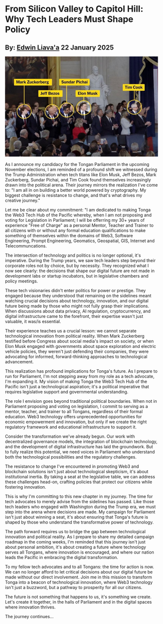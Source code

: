 # From Silicon Valley to Capitol Hill: Why Tech Leaders Must Shape Policy
## By: [Edwin Liava'a](https://github.com/EdwinLiavaa) 22 January 2025

<p align="center">
 <img width="1000" src="https://github.com/EdwinLiavaa/liavaa.space/blob/main/blog/20250122/pic.png">
</p>

As I announce my candidacy for the Tongan Parliament in the upcoming November elections, I am reminded of a profound shift we witnessed during the Trump Administration when tech titans like Elon Musk, Jeff Bezos, Mark Zuckerberg, Sundar Pichai, and Tim Cook found themselves increasingly drawn into the political arena. Their journey mirrors the realization I've come to: "I am all in on building a better world powered by cryptography. My biggest challenge is resistance to change, and that's what drives my creative journey."

Let me be clear about my commitment: "I am dedicated to making Tonga the Web3 Tech Hub of the Pacific whereby, when I am not proposing and voting for Legislation in Parliament; I will be offerring my 30+ years of experience "Free of Charge" as a personal Mentor, Teacher and Trainer to all citizens with or without any formal education qualifications to make something of themselves within the domains of Web3, Software Engineering, Prompt Engineering, Geomatics, Geospatial, GIS, Internet and Telecommuncations. 

The intersection of technology and politics is no longer optional, it's imperative. During the Trump years, we saw tech leaders step beyond their corporate roles not by choice, but by necessity. They recognized what I now see clearly: the decisions that shape our digital future are not made in development labs or startup incubators, but in legislative chambers and policy meetings.

These tech visionaries didn't enter politics for power or prestige. They engaged because they understood that remaining on the sidelines meant watching crucial decisions about technology, innovation, and our digital future being made by those who might not fully grasp their implications. When discussions about data privacy, AI regulation, cryptocurrency, and digital infrastructure came to the forefront, their expertise wasn't just valuable, it was/is essential.

Their experience teaches us a crucial lesson: we cannot separate technological innovation from political reality. When Mark Zuckerberg testified before Congress about social media's impact on society, or when Elon Musk engaged with governments about space exploration and electric vehicle policies, they weren't just defending their companies, they were advocating for informed, forward-thinking approaches to technological advancement.

This realization has profound implications for Tonga's future. As I prepare to run for Parliament, I'm not stepping away from my role as a tech advocate, I'm expanding it. My vision of making Tonga the Web3 Tech Hub of the Pacific isn't just a technological aspiration; it's a political imperative that requires legislative support and governmental understanding.

The role I envision goes beyond traditional political boundaries. When not in Parliament proposing and voting on legislation, I commit to serving as a mentor, teacher, and trainer to all Tongans, regardless of their formal education. Web3 technology offers unprecedented opportunities for economic empowerment and innovation, but only if we create the right regulatory framework and educational infrastructure to support it.

Consider the transformation we've already begun. Our work with decentralized governance models, the integration of blockchain technology, and the development of digital infrastructure has laid the groundwork. But to fully realize this potential, we need voices in Parliament who understand both the technological possibilities and the regulatory challenges.

The resistance to change I've encountered in promoting Web3 and blockchain solutions isn't just about technological skepticism, it's about institutional inertia. By taking a seat at the legislative table, we can address these challenges head-on, crafting policies that protect our citizens while fostering innovation.

This is why I'm committing to this new chapter in my journey. The time for tech advocates to merely advise from the sidelines has passed. Like those tech leaders who engaged with Washington during the Trump era, we must step into the arena where decisions are made. My campaign for Parliament isn't just about winning a seat, it's about ensuring that Tonga's future is shaped by those who understand the transformative power of technology.

The path forward requires us to bridge the gap between technological innovation and political reality. As I prepare to share my detailed campaign roadmap in the coming weeks, I'm reminded that this journey isn't just about personal ambition, it's about creating a future where technology serves all Tongans, where innovation is encouraged, and where our nation leads the Pacific in embracing the digital transformation.

To my fellow tech advocates and to all Tongans: the time for action is now. We can no longer afford to let critical decisions about our digital future be made without our direct involvement. Join me in this mission to transform Tonga into a beacon of technological innovation, where Web3 technology isn't just a buzzword, but a pathway to prosperity for all our citizens.

The future is not something that happens to us, it's something we create. Let's create it together, in the halls of Parliament and in the digital spaces where innovation thrives.

The journey continues...
